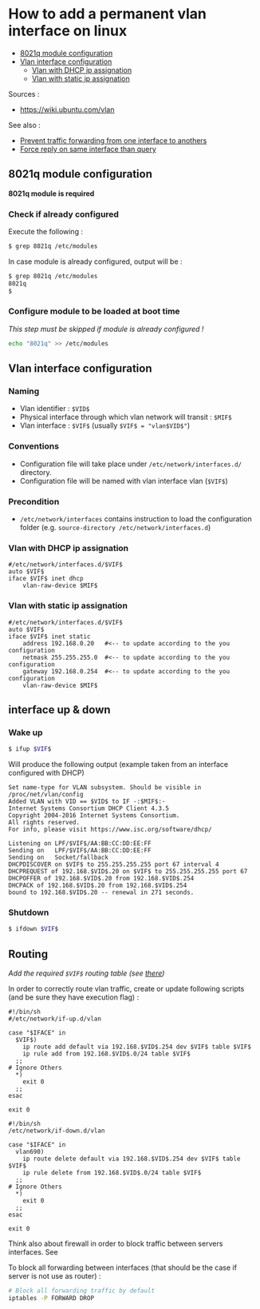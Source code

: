 # How to add a permanent vlan interface on linux

 * [8021q module configuration](#8021q-module)
 * [Vlan interface configuration](#vlan-interface)
   * [Vlan with DHCP ip assignation](#vlan-interface-dhcp)
   * [Vlan with static ip assignation](#vlan-interface-static)
   
   
Sources :
 * https://wiki.ubuntu.com/vlan

See also : 
 * [Prevent traffic forwarding from one interface to anothers](../../iptable/doc/drop_forwarding_between_interfaces.md)
 * [Force reply on same interface than query](../../routing/doc/force_reply_on_same_interface.md)
 
<a name="8021q-module"></a>
## 8021q module configuration
**8021q module is required**

### Check if already configured
Execute the following : 
```bash
$ grep 8021q /etc/modules
```
In case module is already configured, output will be : 
```bash
$ grep 8021q /etc/modules
8021q
$
```

### Configure module to be loaded at boot time

_This step must be skipped if module is already configured !_

```bash
echo "8021q" >> /etc/modules
```

<a name="vlan-interface"></a>
## Vlan interface configuration
### Naming
 - Vlan identifier : `$VID$`
 - Physical interface through which vlan network will transit : `$MIF$`
 - Vlan interface : `$VIF$` (usually `$VIF$ = "vlan$VID$"`)
 
### Conventions
* Configuration file will take place under `/etc/network/interfaces.d/` directory.
* Configuration file will be named with vlan interface vlan (`$VIF$`)

### Precondition
* `/etc/network/interfaces` contains instruction to load the configuration folder (e.g. `source-directory /etc/network/interfaces.d`)

<a name="vlan-interface-dhcp"></a>
### Vlan with DHCP ip assignation
```
#/etc/network/interfaces.d/$VIF$
auto $VIF$
iface $VIF$ inet dhcp
    vlan-raw-device $MIF$
```

<a name="vlan-interface-static"></a>
### Vlan with static ip assignation
```
#/etc/network/interfaces.d/$VIF$
auto $VIF$
iface $VIF$ inet static
    address 192.168.0.20   #<-- to update according to the you configuration
    netmask 255.255.255.0  #<-- to update according to the you configuration
    gateway 192.168.0.254  #<-- to update according to the you configuration
    vlan-raw-device $MIF$
```

## interface up & down

### Wake up 
```bash
$ ifup $VIF$
```
Will produce the following output (example taken from an interface configured with DHCP)
```
Set name-type for VLAN subsystem. Should be visible in /proc/net/vlan/config
Added VLAN with VID == $VID$ to IF -:$MIF$:-
Internet Systems Consortium DHCP Client 4.3.5
Copyright 2004-2016 Internet Systems Consortium.
All rights reserved.
For info, please visit https://www.isc.org/software/dhcp/

Listening on LPF/$VIF$/AA:BB:CC:DD:EE:FF
Sending on   LPF/$VIF$/AA:BB:CC:DD:EE:FF
Sending on   Socket/fallback
DHCPDISCOVER on $VIF$ to 255.255.255.255 port 67 interval 4
DHCPREQUEST of 192.168.$VID$.20 on $VIF$ to 255.255.255.255 port 67
DHCPOFFER of 192.168.$VID$.20 from 192.168.$VID$.254
DHCPACK of 192.168.$VID$.20 from 192.168.$VID$.254
bound to 192.168.$VID$.20 -- renewal in 271 seconds.
```

### Shutdown
```bash
$ ifdown $VIF$
```

## Routing
*Add the required `$VIF$` routing table (see [there](../../routing/doc/force_reply_on_same_interface.md#create-a-routing-table))*

In order to correctly route vlan traffic, create or update following scripts (and be sure they have execution flag) : 

```
#!/bin/sh
#/etc/network/if-up.d/vlan

case "$IFACE" in
  $VIF$)
    ip route add default via 192.168.$VID$.254 dev $VIF$ table $VIF$
    ip rule add from 192.168.$VID$.0/24 table $VIF$
  ;;
# Ignore Others
  *)
    exit 0
  ;;
esac

exit 0
```

```
#!/bin/sh
/etc/network/if-down.d/vlan 

case "$IFACE" in
  vlan690)
    ip route delete default via 192.168.$VID$.254 dev $VIF$ table $VIF$
    ip rule delete from 192.168.$VID$.0/24 table $VIF$
  ;;
# Ignore Others
  *)
    exit 0
  ;;
esac

exit 0
```

Think also about firewall in order to block traffic between servers interfaces.
See 

To block all forwarding between interfaces (that should be the case if server is not use as router) : 
```bash
# Block all forwarding traffic by default
iptables -P FORWARD DROP
```
